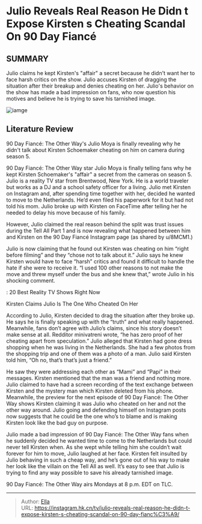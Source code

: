 # Julio Reveals Real Reason He Didn t Expose Kirsten s Cheating Scandal On 90 Day Fiancé


## SUMMARY 



  Julio claims he kept Kirsten&#39;s &#34;affair&#34; a secret because he didn&#39;t want her to face harsh critics on the show.   Julio accuses Kirsten of dragging the situation after their breakup and denies cheating on her.   Julio&#39;s behavior on the show has made a bad impression on fans, who now question his motives and believe he is trying to save his tarnished image.  

![iamge](https://static1.srcdn.com/wordpress/wp-content/uploads/2023/08/90-day-fianc-s-julio-hints-at-split-with-kirsten-on-instagram.jpg)

## Literature Review
90 Day Fiancé: The Other Way&#39;s Julio Moya is finally revealing why he didn&#39;t talk about Kirsten Schoemaker cheating on him on camera during season 5.




90 Day Fiancé: The Other Way star Julio Moya is finally telling fans why he kept Kirsten Schoemaker&#39;s &#34;affair&#34; a secret from the cameras on season 5. Julio is a reality TV star from Brentwood, New York. He is a world traveler but works as a DJ and a school safety officer for a living. Julio met Kirsten on Instagram and, after spending time together with her, decided he wanted to move to the Netherlands. He’d even filed his paperwork for it but had not told his mom. Julio broke up with Kirsten on FaceTime after telling her he needed to delay his move because of his family.




However, Julio claimed the real reason behind the split was trust issues during the Tell All Part 1 and is now revealing what happened between him and Kirsten on the 90 Day Fiancé Instagram page (as shared by u/8MCM1.)


 

Julio is now claiming that he found out Kirsten was cheating on him “right before filming” and they “chose not to talk about it.” Julio says he knew Kirsten would have to face “harsh” critics and found it difficult to handle the hate if she were to receive it. “I used 100 other reasons to not make the move and threw myself under the bus and she knew that,” wrote Julio in his shocking comment.

 : 20 Best Reality TV Shows Right Now


 Kirsten Claims Julio Is The One Who Cheated On Her 
          




According to Julio, Kirsten decided to drag the situation after they broke up. He says he is finally speaking up with the “truth” and what really happened. Meanwhile, fans don’t agree with Julio’s claims, since his story doesn’t make sense at all. Redditor minivatreni wrote, “he has zero proof of her cheating apart from speculation.” Julio alleged that Kirsten had gone dress shopping when he was living in the Netherlands. She had a few photos from the shopping trip and one of them was a photo of a man. Julio said Kirsten told him, “Oh no, that’s that’s just a friend.”

He saw they were addressing each other as “Mami” and “Papi” in their messages. Kirsten mentioned that the man was a friend and nothing more. Julio claimed to have had a screen recording of the text exchange between Kirsten and the mystery man which Kirsten deleted from his phone. Meanwhile, the preview for the next episode of 90 Day Fiancé: The Other Way shows Kirsten claiming it was Julio who cheated on her and not the other way around. Julio going and defending himself on Instagram posts now suggests that he could be the one who’s to blame and is making Kirsten look like the bad guy on purpose.




Julio made a bad impression of 90 Day Fiancé: The Other Way fans when he suddenly decided he wanted time to come to the Netherlands but could never tell Kirsten when. As she wept while telling him she couldn’t wait forever for him to move, Julio laughed at her face. Kirsten felt insulted by Julio behaving in such a cheap way, and he’s gone out of his way to make her look like the villain on the Tell All as well. It’s easy to see that Julio is trying to find any way possible to save his already tarnished image.



90 Day Fiancé: The Other Way airs Mondays at 8 p.m. EDT on TLC.






---

> Author: [Ella](https://instagram.hk.cn/)  
> URL: https://instagram.hk.cn/tv/julio-reveals-real-reason-he-didn-t-expose-kirsten-s-cheating-scandal-on-90-day-fianc%C3%A9/  

